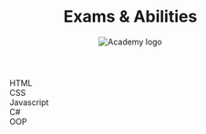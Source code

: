 
<html>
<head>
	<meta charset="UTF-8">
	<link rel="stylesheet" href="README.css">
</head>
<body>
	<header>
		<h1>Exams & Abilities</h1>
		<img src="http://academy.telerik.com/images/default-album/telerik-academy-banner.jpg?sfvrsn=2" alt="Academy logo">
	</header>
	<section>
		<menu>
		<div id="btn" padding = 10px; margin = 10px;>HTML</div>
		<div id="btn">CSS</div>
		<div id="btn">Javascript</div>
		<div id="btn">C#</div>
		<div id="btn">OOP</div>
	</menu>
	</section>
</body>
</html>
